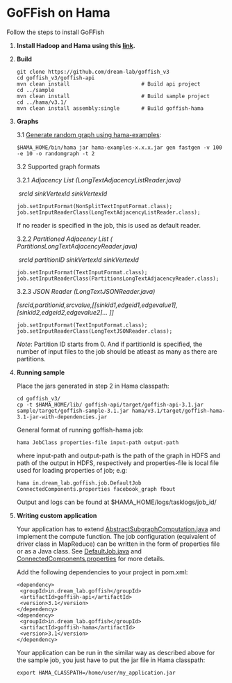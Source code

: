 # GoFFish on Hama

Follow the steps to install GoFFish

1. **Install Hadoop and Hama using this [link](http://people.apache.org/~tjungblut/downloads/hamadocs/ApacheHamaInstallationGuide_06.pdf).**

2. **Build**

    ```
    git clone https://github.com/dream-lab/goffish_v3
    cd goffish_v3/goffish-api
    mvn clean install						# Build api project
    cd ../sample
    mvn clean install						# Build sample project
    cd ../hama/v3.1/
    mvn clean install assembly:single		# Build goffish-hama
    ```

3. **Graphs**

   3.1 [Generate random graph using hama-examples](https://hama.apache.org/run_examples.html):

   ```
   $HAMA_HOME/bin/hama jar hama-examples-x.x.x.jar gen fastgen -v 100 -e 10 -o randomgraph -t 2
   ```

   3.2 Supported graph formats

   3.2.1 *Adjacency List (LongTextAdjacencyListReader.java)*

   ​
   *srcId sinkVertexId sinkVertexId*

   ```
   job.setInputFormat(NonSplitTextInputFormat.class);
   job.setInputReaderClass(LongTextAdjacencyListReader.class);
   ```

   If no reader is specified in the job, this is used as default reader.

   3.2.2 *Partitioned Adjacency List ( PartitionsLongTextAdjacencyReader.java)*

   ​
   *srcId partitionID sinkVertexId sinkVertexId*

   ```
   job.setInputFormat(TextInputFormat.class);
   job.setInputReaderClass(PartitionsLongTextAdjacencyReader.class);
   ```
    3.2.3 *JSON Reader (LongTextJSONReader.java)*

   ​
   *[srcid,partitionid,srcvalue,[[sinkid1,edgeid1,edgevalue1],[sinkid2,edgeid2,edgevalue2]... ]]*

   ```
   job.setInputFormat(TextInputFormat.class);
   job.setInputReaderClass(LongTextJSONReader.class);
   ```

   *Note*: Partition ID starts from 0. And if partitionId is specified, the number of input files to the job should be atleast as many as there are partitions.

4. **Running sample**

   Place the jars generated in step 2 in Hama classpath:

   ```
   cd goffish_v3/
   cp -t $HAMA_HOME/lib/ goffish-api/target/goffish-api-3.1.jar sample/target/goffish-sample-3.1.jar hama/v3.1/target/goffish-hama-3.1-jar-with-dependencies.jar
   ```

   General format of running goffish-hama job:

    ```
   hama JobClass properties-file input-path output-path 
    ```

    where input-path and output-path is the path of the graph in HDFS and path of the  output in HDFS, 	respectively and properties-file is local file used for loading properties of job; e.g:

    ```
   hama in.dream_lab.goffish.job.DefaultJob ConnectedComponents.properties facebook_graph fbout
    ```
   Output and logs can be found at $HAMA_HOME/logs/tasklogs/job_id/

5. **Writing custom application**

   Your application has to extend [AbstractSubgraphComputation.java](https://github.com/dream-lab/goffish_v3/blob/master/api/src/main/java/in/dream_lab/goffish/api/AbstractSubgraphComputation.java) and implement the compute function. The job configuration (equivalent of driver class in MapReduce)  can be written in the form of properties file or as a Java class. See [DefaultJob.java](https://github.com/dream-lab/goffish_v3/blob/master/hama/v3.1/src/main/java/in/dream_lab/goffish/job/DefaultJob.java) and [ConnectedComponents.properties](https://github.com/dream-lab/goffish_v3/blob/master/hama/v3.1/src/main/java/in/dream_lab/goffish/job/ConnectedComponents.properties) for more details.

   Add the following dependencies to your project in pom.xml:

   ```
   <dependency>
   	<groupId>in.dream_lab.goffish</groupId>
   	<artifactId>goffish-api</artifactId>
   	<version>3.1</version>
   </dependency>
   <dependency>
   	<groupId>in.dream_lab.goffish</groupId>
   	<artifactId>goffish-hama</artifactId>
   	<version>3.1</version>
   </dependency>
   ```

   Your application can be run in the similar way as described above for the sample job, you just have to put the jar file in Hama classpath:

   ```
   export HAMA_CLASSPATH=/home/user/my_application.jar
   ```

   ​
